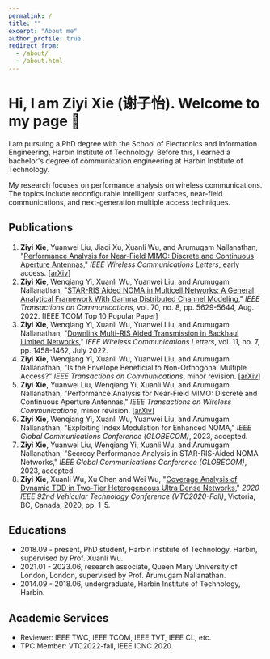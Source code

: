 ```yaml
---
permalink: /
title: ""
excerpt: "About me"
author_profile: true
redirect_from: 
  - /about/
  - /about.html
---
```


Hi, I am Ziyi Xie \(谢子怡\). Welcome to my page 👋
=====

I am pursuing a PhD degree with the School of Electronics and Information Engineering, Harbin Institute of Technology. Before this, I earned a bachelor's degree of communication engineering at Harbin Institute of Technology.

My research focuses on performance analysis on wireless communications. The topics include reconfigurable intelligent surfaces, near-field communications, and next-generation multiple access techniques.



Publications
------

1. **Ziyi Xie**, Yuanwei Liu, Jiaqi Xu, Xuanli Wu, and Arumugam Nallanathan, "[Performance Analysis for Near-Field MIMO: Discrete and Continuous Aperture Antennas](https://ieeexplore.ieee.org/document/10262267)," *IEEE Wireless Communications Letters*, early access. \[[arXiv](https://arxiv.org/abs/2304.06141)\]
2. **Ziyi Xie**, Wenqiang Yi, Xuanli Wu, Yuanwei Liu, and Arumugam Nallanathan, "[STAR-RIS Aided NOMA in Multicell Networks: A General Analytical Framework With Gamma Distributed Channel Modeling](https://ieeexplore.ieee.org/document/9808307)," *IEEE Transactions on Communications*, vol. 70, no. 8, pp. 5629-5644, Aug. 2022. \[IEEE TCOM Top 10 Popular Paper\]
3. **Ziyi Xie**, Wenqiang Yi, Xuanli Wu, Yuanwei Liu, and Arumugam Nallanathan, "[Downlink Multi-RIS Aided Transmission in Backhaul Limited Networks](https://ieeexplore.ieee.org/document/9772614)," *IEEE Wireless Communications Letters*, vol. 11, no. 7, pp. 1458-1462, July 2022.
4. **Ziyi Xie**, Wenqiang Yi, Xuanli Wu, Yuanwei Liu, and Arumugam Nallanathan, "Is the Envelope Beneficial to Non-Orthogonal Multiple Access?" *IEEE Transactions on Communications*, minor revision. \[[arXiv](https://arxiv.org/abs/2210.13060)\]
5. **Ziyi Xie**, Yuanwei Liu, Wenqiang Yi, Xuanli Wu, and Arumugam Nallanathan, "Performance Analysis for Near-Field MIMO: Discrete and Continuous Aperture Antennas," *IEEE Transactions on Wireless Communications*, minor revision. \[[arXiv](https://arxiv.org/abs/2304.06128)\]
6. **Ziyi Xie**, Wenqiang Yi, Xuanli Wu, Yuanwei Liu, and Arumugam Nallanathan, "Exploiting Index Modulation for Enhanced NOMA," *IEEE Global Communications Conference (GLOBECOM)*, 2023, accepted.
7. **Ziyi Xie**, Yuanwei Liu, Wenqiang Yi, Xuanli Wu, and Arumugam Nallanathan, "Secrecy Performance Analysis in STAR-RIS-Aided NOMA Networks," *IEEE Global Communications Conference (GLOBECOM)*, 2023, accepted.
8. **Ziyi Xie**, Xuanli Wu, Xu Chen and Wei Wu, "[Coverage Analysis of Dynamic TDD in Two-Tier Heterogeneous Ultra Dense Networks](https://ieeexplore.ieee.org/document/9348431)," *2020 IEEE 92nd Vehicular Technology Conference (VTC2020-Fall)*, Victoria, BC, Canada, 2020, pp. 1-5. 
 


Educations
------
* 2018.09 - present, PhD student, Harbin Institute of Technology, Harbin, supervised by Prof. Xuanli Wu.
* 2021.01 - 2023.06, research associate, Queen Mary University of London, London, supervised by Prof. Arumugam Nallanathan.
* 2014.09 - 2018.06, undergraduate, Harbin Institute of Technology, Harbin.


Academic Services
------
* Reviewer: IEEE TWC, IEEE TCOM, IEEE TVT, IEEE CL, etc.
* TPC Member: VTC2022-fall, IEEE ICNC 2020.


